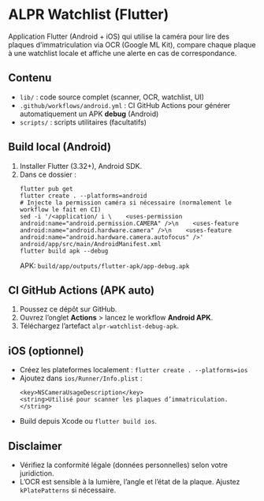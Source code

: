 # ALPR Watchlist (Flutter)

Application Flutter (Android + iOS) qui utilise la caméra pour lire des plaques d’immatriculation via OCR (Google ML Kit), compare chaque plaque à une watchlist locale et affiche une alerte en cas de correspondance.

## Contenu
- `lib/` : code source complet (scanner, OCR, watchlist, UI)
- `.github/workflows/android.yml` : CI GitHub Actions pour générer automatiquement un APK **debug** (Android)
- `scripts/` : scripts utilitaires (facultatifs)

## Build local (Android)
1. Installer Flutter (3.32+), Android SDK.
2. Dans ce dossier :
   ```
   flutter pub get
   flutter create . --platforms=android
   # Injecte la permission caméra si nécessaire (normalement le workflow le fait en CI)
   sed -i '/<application/ i \    <uses-permission android:name="android.permission.CAMERA" />\n    <uses-feature android:name="android.hardware.camera" />\n    <uses-feature android:name="android.hardware.camera.autofocus" />' android/app/src/main/AndroidManifest.xml
   flutter build apk --debug
   ```
   APK: `build/app/outputs/flutter-apk/app-debug.apk`

## CI GitHub Actions (APK auto)
1. Poussez ce dépôt sur GitHub.
2. Ouvrez l’onglet **Actions** > lancez le workflow **Android APK**.
3. Téléchargez l’artefact `alpr-watchlist-debug-apk`.

## iOS (optionnel)
- Créez les plateformes localement : `flutter create . --platforms=ios`
- Ajoutez dans `ios/Runner/Info.plist` :
  ```
  <key>NSCameraUsageDescription</key>
  <string>Utilisé pour scanner les plaques d’immatriculation.</string>
  ```
- Build depuis Xcode ou `flutter build ios`.

## Disclaimer
- Vérifiez la conformité légale (données personnelles) selon votre juridiction.
- L’OCR est sensible à la lumière, l’angle et l’état de la plaque. Ajustez `kPlatePatterns` si nécessaire.
